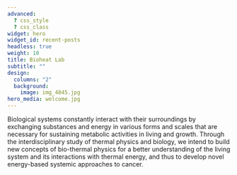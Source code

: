 ```yaml
---
advanced:
  ? css_style
  ? css_class
widget: hero
widget_id: recent-posts
headless: true
weight: 10
title: Bioheat Lab
subtitle: ""
design:
  columns: "2"
  background:
    image: img_4845.jpg
hero_media: welcome.jpg
---
```

Biological systems constantly interact with their surroundings by exchanging substances and energy in various forms and scales that are necessary for sustaining metabolic activities in living and growth. Through the interdisciplinary study of thermal physics and biology, we intend to build new concepts of bio-thermal physics for a better understanding of the living system and its interactions with thermal energy, and thus to develop novel energy-based systemic approaches to cancer.